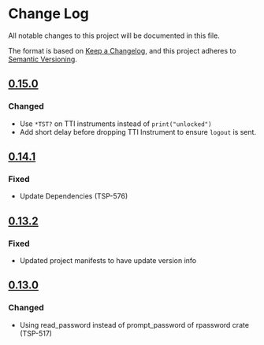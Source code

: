 # Change Log

All notable changes to this project will be documented in this file.

The format is based on [Keep a Changelog](https://keepachangelog.com/en/1.0.0/),
and this project adheres to [Semantic Versioning](https://semver.org/spec/v2.0.0.html).

<!--
Check [Keep a Changelog](http://keepachangelog.com/) for recommendations on how to structure this file.

    Added -- for new features.
    Changed -- for changes in existing functionality.
    Deprecated -- for soon-to-be removed features.
    Removed -- for now removed features.
    Fixed -- for any bug fixes.
    Security -- in case of vulnerabilities.
-->

## [0.15.0]

### Changed
- Use `*TST?` on TTI instruments instead of `print("unlocked")`
- Add short delay before dropping TTI Instrument to ensure `logout` is sent.

## [0.14.1]

### Fixed
- Update Dependencies (TSP-576)

## [0.13.2]

### Fixed
- Updated project manifests to have update version info

## [0.13.0]

### Changed
- Using read_password instead of prompt_password of rpassword crate (TSP-517)

<!--Version Comparison Links-->
[Unreleased]: https://github.com/TEK-Engineering/tsp-toolkit-kic-lib/compare/v0.15.0..HEAD
[0.15.0]: https://github.com/TEK-Engineering/tsp-toolkit-kic-lib/releases/tag/v0.15.0
[0.14.1]: https://github.com/TEK-Engineering/tsp-toolkit-kic-lib/releases/tag/v0.14.1
[0.13.2]: https://github.com/TEK-Engineering/tsp-toolkit-kic-lib/releases/tag/v0.13.2
[0.13.0]: https://github.com/TEK-Engineering/tsp-toolkit-kic-lib/releases/tag/v0.13.0
